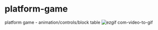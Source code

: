 # platform-game
platform game - animation/controls/block table
![ezgif com-video-to-gif](https://user-images.githubusercontent.com/124541750/217130110-bfccd060-00b9-49d6-9e03-e86e56631763.gif)
